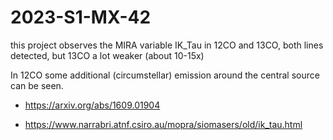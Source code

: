 # 2023-S1-MX-42

this project observes the MIRA variable IK_Tau 
in 12CO and 13CO, both lines detected,
but 13CO a lot weaker (about 10-15x)


In 12CO some additional (circumstellar) 
emission around the central source can be seen.


* https://arxiv.org/abs/1609.01904

* https://www.narrabri.atnf.csiro.au/mopra/siomasers/old/ik_tau.html
